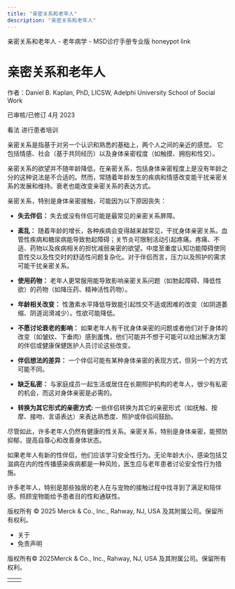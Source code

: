 ```yaml
---
title: "亲密关系和老年人"
description: "亲密关系和老年人"
---
```


﻿亲密关系和老年人 \- 老年病学 \- MSD诊疗手册专业版 honeypot link

# 亲密关系和老年人

作者：Daniel B. Kaplan, PhD, LICSW, Adelphi University School of Social Work

已审核/已修订 4月 2023

看法 进行患者培训

亲密关系是指基于对另一个认识和熟悉的基础上，两个人之间的亲近的感觉。 它包括情感、社会（基于共同经历）以及身体亲密程度（如触摸、拥抱和性交）。

亲密关系的欲望并不随年龄降低，在亲密关系，包括身体亲密程度上是没有年龄之分的这种说法是不合适的。然而，常随着年龄发生的疾病和情感改变能干扰亲密关系的发展和维持。衰老也能改变亲密关系的表达方式。

亲密关系，特别是身体亲密接触，可能因为以下原因丧失：

- **失去伴侣：** 失去或没有伴侣可能是最常见的亲密关系屏障。

- **紊乱：** 随着年龄的增长，各种疾病会变得越来越常见，干扰身体亲密关系。血管性疾病和糖尿病能导致勃起障碍；关节炎可限制活动引起疼痛。疼痛、不适、药物以及疾病相关的担忧减弱亲密的欲望。中度至重度认知功能障碍使同意性交以及性交时的舒适性问题复杂化。对于伴侣而言，压力以及照护的需求可能干扰亲密关系。

- **使用药物：** 老年人更常服用能导致影响亲密关系问题（如勃起障碍、降低性欲）的药物（如降压药、精神活性药物）。

- **年龄相关改变：** 性激素水平降低导致能引起性交不适或困难的改变（如阴道萎缩、阴道润滑减少）。性欲可能降低。

- **不愿讨论衰老的影响：** 如果老年人有干扰身体亲密的问题或者他们对于身体的改变（如皱纹、下垂肉）感到羞愧，他们可能并不想于可能可以给出解决方案的伴侣或健康保健医护人员讨论这些改变。

- **伴侣想法的差异：** 一个伴侣可能有某种身体亲密的表现方式，但另一个的方式可能不同。

- **缺乏私密：** 与家庭成员一起生活或居住在长期照护机构的老年人，很少有私密的机会，而这对身体亲密是必需的。

- **转换为其它形式的亲密方式:** 一些伴侣转换为其它的亲密形式（如抚触、按摩、接吻、言语表达）来表达熟悉度、照护或伴侣间鼓励。


尽管如此，许多老年人仍然有健康的性关系。亲密关系，特别是身体亲密，能预防抑郁，提高自尊心和改善身体状态。

如果老年人有新的性伴侣，他们应该学习安全性行为。无论年龄大小，感染包括艾滋病在内的性传播感染疾病都是一种风险，医生应与老年患者讨论安全性行为措施。

许多老年人，特别是那些独居的老人在与宠物的接触过程中找寻到了满足和陪伴感。照顾宠物能给予患者目的性和通联性。



版权所有 © 2025
Merck & Co., Inc., Rahway, NJ, USA 及其附属公司。保留所有权利。

- 关于
- 免责声明

版权所有© 2025Merck & Co., Inc., Rahway, NJ, USA 及其附属公司。保留所有权利。

|     |     |
| --- | --- |
|  |  |